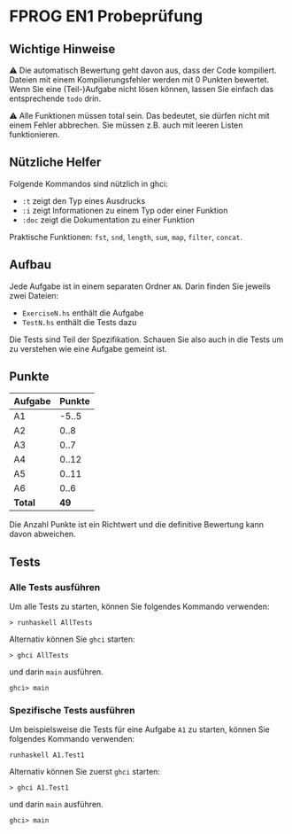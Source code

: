 # FPROG EN1 Probeprüfung

## Wichtige Hinweise
⚠️ Die automatisch Bewertung geht davon aus, dass der Code kompiliert.
Dateien mit einem Kompilierungsfehler werden mit 0 Punkten bewertet.
Wenn Sie eine (Teil-)Aufgabe nicht lösen können, lassen Sie einfach das entsprechende `todo` drin.

⚠️ Alle Funktionen müssen total sein. Das bedeutet, sie dürfen nicht mit einem Fehler abbrechen.
Sie müssen z.B. auch mit leeren Listen funktionieren.


## Nützliche Helfer
Folgende Kommandos sind nützlich in ghci:
- `:t` zeigt den Typ eines Ausdrucks
- `:i` zeigt Informationen zu einem Typ oder einer Funktion
- `:doc` zeigt die Dokumentation zu einer Funktion

Praktische Funktionen: `fst`, `snd`, `length`, `sum`, `map`, `filter`, `concat`.


## Aufbau
Jede Aufgabe ist in einem separaten Ordner `AN`.
Darin finden Sie jeweils zwei Dateien:
- `ExerciseN.hs` enthält die Aufgabe
- `TestN.hs` enthält die Tests dazu

Die Tests sind Teil der Spezifikation. Schauen Sie also auch in die Tests um zu verstehen wie eine Aufgabe gemeint ist.

## Punkte
| Aufgabe | Punkte |
|---------|--------|
| A1      | -5..5  |
| A2      | 0..8   |
| A3      | 0..7   |
| A4      | 0..12  |
| A5      | 0..11  |
| A6      | 0..6   |
|__Total__| __49__ |

Die Anzahl Punkte ist ein Richtwert und die definitive Bewertung kann davon abweichen.

## Tests

### Alle Tests ausführen
Um alle Tests zu starten, können Sie folgendes Kommando verwenden:
```
> runhaskell AllTests
```

Alternativ können Sie `ghci` starten:
```
> ghci AllTests
```
und darin `main` ausführen. 
```
ghci> main
```

### Spezifische Tests ausführen 
Um beispielsweise die Tests für eine Aufgabe `A1` zu starten, können Sie folgendes Kommando verwenden:
```
runhaskell A1.Test1
```

Alternativ können Sie zuerst `ghci` starten:
```
> ghci A1.Test1
```
und darin `main` ausführen. 
```
ghci> main
```
